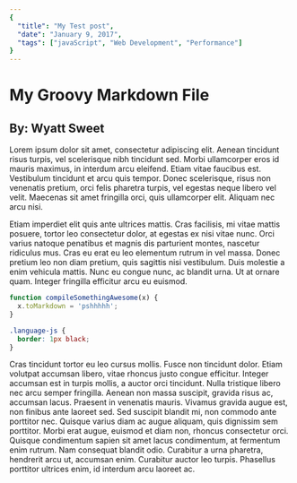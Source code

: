 ```yaml
---
{
  "title": "My Test post",
  "date": "January 9, 2017",
  "tags": ["javaScript", "Web Development", "Performance"]
}
---
```

# My Groovy Markdown File

## By: Wyatt Sweet

Lorem ipsum dolor sit amet, consectetur adipiscing elit. Aenean tincidunt risus
turpis, vel scelerisque nibh tincidunt sed. Morbi ullamcorper eros id mauris
maximus, in interdum arcu eleifend. Etiam vitae faucibus est. Vestibulum
tincidunt et arcu quis tempor. Donec scelerisque, risus non venenatis pretium,
orci felis pharetra turpis, vel egestas neque libero vel velit. Maecenas sit
amet fringilla orci, quis ullamcorper elit. Aliquam nec arcu nisi.

Etiam imperdiet elit quis ante ultrices mattis. Cras facilisis, mi vitae mattis
posuere, tortor leo consectetur dolor, at egestas ex nisi vitae nunc. Orci
varius natoque penatibus et magnis dis parturient montes, nascetur ridiculus
mus. Cras eu erat eu leo elementum rutrum in vel massa. Donec pretium leo non
diam pretium, quis sagittis nisi vestibulum. Duis molestie a enim vehicula
mattis. Nunc eu congue nunc, ac blandit urna. Ut at ornare quam. Integer
fringilla efficitur arcu eu euismod.

```js
function compileSomethingAwesome(x) {
  x.toMarkdown = 'pshhhhh';
}
```

```css
.language-js {
  border: 1px black;
}
```

Cras tincidunt tortor eu leo cursus mollis. Fusce non tincidunt dolor. Etiam
volutpat accumsan libero, vitae rhoncus justo congue efficitur. Integer accumsan
est in turpis mollis, a auctor orci tincidunt. Nulla tristique libero nec arcu
semper fringilla. Aenean non massa suscipit, gravida risus ac, accumsan lacus.
Praesent in venenatis mauris. Vivamus gravida augue est, non finibus ante
laoreet sed. Sed suscipit blandit mi, non commodo ante porttitor nec. Quisque
varius diam ac augue aliquam, quis dignissim sem porttitor. Morbi erat augue,
euismod et diam non, rhoncus consectetur orci. Quisque condimentum sapien sit
amet lacus condimentum, at fermentum enim rutrum. Nam consequat blandit odio.
Curabitur a urna pharetra, hendrerit arcu ut, accumsan enim. Curabitur auctor
leo turpis. Phasellus porttitor ultrices enim, id interdum arcu laoreet ac.
